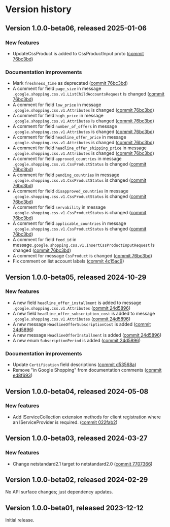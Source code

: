 # Version history

## Version 1.0.0-beta06, released 2025-01-06

### New features

- UpdateCssProduct is added to CssProductInput proto ([commit 76bc3bd](https://github.com/googleapis/google-cloud-dotnet/commit/76bc3bd61adbf4a1793ae1ff8f708ecf932ad259))

### Documentation improvements

- Mark `freshness_time` as deprecated ([commit 76bc3bd](https://github.com/googleapis/google-cloud-dotnet/commit/76bc3bd61adbf4a1793ae1ff8f708ecf932ad259))
- A comment for field `page_size` in message `.google.shopping.css.v1.ListChildAccountsRequest` is changed ([commit 76bc3bd](https://github.com/googleapis/google-cloud-dotnet/commit/76bc3bd61adbf4a1793ae1ff8f708ecf932ad259))
- A comment for field `low_price` in message `.google.shopping.css.v1.Attributes` is changed ([commit 76bc3bd](https://github.com/googleapis/google-cloud-dotnet/commit/76bc3bd61adbf4a1793ae1ff8f708ecf932ad259))
- A comment for field `high_price` in message `.google.shopping.css.v1.Attributes` is changed ([commit 76bc3bd](https://github.com/googleapis/google-cloud-dotnet/commit/76bc3bd61adbf4a1793ae1ff8f708ecf932ad259))
- A comment for field `number_of_offers` in message `.google.shopping.css.v1.Attributes` is changed ([commit 76bc3bd](https://github.com/googleapis/google-cloud-dotnet/commit/76bc3bd61adbf4a1793ae1ff8f708ecf932ad259))
- A comment for field `headline_offer_price` in message `.google.shopping.css.v1.Attributes` is changed ([commit 76bc3bd](https://github.com/googleapis/google-cloud-dotnet/commit/76bc3bd61adbf4a1793ae1ff8f708ecf932ad259))
- A comment for field `headline_offer_shipping_price` in message `.google.shopping.css.v1.Attributes` is changed ([commit 76bc3bd](https://github.com/googleapis/google-cloud-dotnet/commit/76bc3bd61adbf4a1793ae1ff8f708ecf932ad259))
- A comment for field `approved_countries` in message `.google.shopping.css.v1.CssProductStatus` is changed ([commit 76bc3bd](https://github.com/googleapis/google-cloud-dotnet/commit/76bc3bd61adbf4a1793ae1ff8f708ecf932ad259))
- A comment for field `pending_countries` in message `.google.shopping.css.v1.CssProductStatus` is changed ([commit 76bc3bd](https://github.com/googleapis/google-cloud-dotnet/commit/76bc3bd61adbf4a1793ae1ff8f708ecf932ad259))
- A comment for field `disapproved_countries` in message `.google.shopping.css.v1.CssProductStatus` is changed ([commit 76bc3bd](https://github.com/googleapis/google-cloud-dotnet/commit/76bc3bd61adbf4a1793ae1ff8f708ecf932ad259))
- A comment for field `servability` in message `.google.shopping.css.v1.CssProductStatus` is changed ([commit 76bc3bd](https://github.com/googleapis/google-cloud-dotnet/commit/76bc3bd61adbf4a1793ae1ff8f708ecf932ad259))
- A comment for field `applicable_countries` in message `.google.shopping.css.v1.CssProductStatus` is changed ([commit 76bc3bd](https://github.com/googleapis/google-cloud-dotnet/commit/76bc3bd61adbf4a1793ae1ff8f708ecf932ad259))
- A comment for field `feed_id` in message`.google.shopping.css.v1.InsertCssProductInputRequest` is changed ([commit 76bc3bd](https://github.com/googleapis/google-cloud-dotnet/commit/76bc3bd61adbf4a1793ae1ff8f708ecf932ad259))
- A comment for message `CssProduct` is changed ([commit 76bc3bd](https://github.com/googleapis/google-cloud-dotnet/commit/76bc3bd61adbf4a1793ae1ff8f708ecf932ad259))
- Fix comment on list account labels ([commit 4c15ac9](https://github.com/googleapis/google-cloud-dotnet/commit/4c15ac9c65d0e308b2806eea7da13a2eef4903a3))

## Version 1.0.0-beta05, released 2024-10-29

### New features

- A new field `headline_offer_installment` is added to message `.google.shopping.css.v1.Attributes` ([commit 24d5896](https://github.com/googleapis/google-cloud-dotnet/commit/24d5896684e471248ecbdf09b29409260e1fba49))
- A new field `headline_offer_subscription_cost` is added to message `.google.shopping.css.v1.Attributes` ([commit 24d5896](https://github.com/googleapis/google-cloud-dotnet/commit/24d5896684e471248ecbdf09b29409260e1fba49))
- A new message `HeadlineOfferSubscriptionCost` is added ([commit 24d5896](https://github.com/googleapis/google-cloud-dotnet/commit/24d5896684e471248ecbdf09b29409260e1fba49))
- A new message `HeadlineOfferInstallment` is added ([commit 24d5896](https://github.com/googleapis/google-cloud-dotnet/commit/24d5896684e471248ecbdf09b29409260e1fba49))
- A new enum `SubscriptionPeriod` is added ([commit 24d5896](https://github.com/googleapis/google-cloud-dotnet/commit/24d5896684e471248ecbdf09b29409260e1fba49))

### Documentation improvements

- Update `Certification` field descriptions ([commit d53568a](https://github.com/googleapis/google-cloud-dotnet/commit/d53568a61cd098cd82443a9063263a51e8a94f80))
- Remove "in Google Shopping" from documentation comments ([commit ed8f693](https://github.com/googleapis/google-cloud-dotnet/commit/ed8f6939daaf50f6cffc8e911c7d03440da5a570))

## Version 1.0.0-beta04, released 2024-05-08

### New features

- Add IServiceCollection extension methods for client registration where an IServiceProvider is required. ([commit 022fab2](https://github.com/googleapis/google-cloud-dotnet/commit/022fab203f28fb9c608972af7f8b83f571ae5694))

## Version 1.0.0-beta03, released 2024-03-27

### New features

- Change netstandard2.1 target to netstandard2.0 ([commit 7707366](https://github.com/googleapis/google-cloud-dotnet/commit/77073662b153c73c7f9a869ede1376f4c7a12661))

## Version 1.0.0-beta02, released 2024-02-29

No API surface changes; just dependency updates.

## Version 1.0.0-beta01, released 2023-12-12

Initial release.
